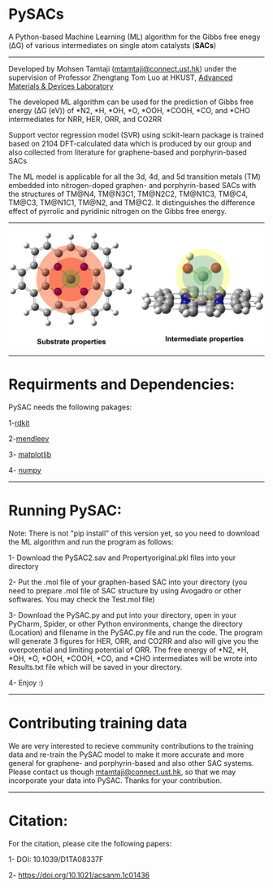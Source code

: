 # PySACs

A Python-based Machine Learning (ML) algorithm for the Gibbs free enegy (ΔG) of various intermediates on single atom catalysts (**SACs**)
************************************************************
Developed by Mohsen Tamtaji (mtamtaji@connect.ust.hk) under the supervision of Professor Zhengtang Tom Luo at HKUST, [Advanced Materials & Devices Laboratory](https://tomluogroup.wixsite.com/nanomaterials)


The developed ML algorithm can be used for the prediction of Gibbs free energy (ΔG (eV)) of *N2, *H, *OH, *O, *OOH, *COOH, *CO, and *CHO intermediates for NRR, HER, ORR, and CO2RR

Support vector regression model (SVR) using scikit-learn package is trained based on 2104 DFT-calculated data which is produced by our group and also collected from literature for graphene-based and porphyrin-based SACs

The ML model is applicable for all the 3d, 4d, and 5d transition metals (TM) embedded into nitrogen-doped graphen- and porphyrin-based SACs with the structures of TM@N4, TM@N3C1, TM@N2C2, TM@N1C3, TM@C4, TM@C3, TM@N1C1, TM@N2, and TM@C2. It distinguishes the difference effect of pyrrolic and pyridinic nitrogen on the Gibbs free energy.

************************************************************

![SAC](https://github.com/MohsenTamtaji/PySAC/blob/09c3272990b3c9772fadb94f36cd25eefc11d0b5/Figure8%20-%20Copy%20(2).png)

************************************************************

# Requirments and Dependencies:

PySAC needs the following pakages:

1-[rdkit](https://www.rdkit.org/docs/Install.html)

2-[mendleev](https://pypi.org/project/mendeleev/)

3- [matplotlib](https://matplotlib.org/stable/users/installing/index.html)

4- [numpy](https://numpy.org/install/)

************************************************************

# Running PySAC:

Note: There is not "pip install" of this version yet, so you need to download the ML algorithm and run the program as follows:

1- Download the PySAC2.sav and Propertyoriginal.pkl files into your directory

2- Put the .mol file of your graphen-based SAC into your directory (you need to prepare .mol file of SAC structure by using Avogadro or other softwares. You may check the Test.mol file)

3- Download the PySAC.py and put into your directory, open in your PyCharm, Spider, or other Python environments, change the directory (Location) and filename in the PySAC.py file and run the code. The program will generate 3 figures for HER, ORR, and CO2RR and also will give you the overpotential and limiting potential of ORR. The free energy of *N2, *H, *OH, *O, *OOH, *COOH, *CO, and *CHO intermediates will be wrote into Results.txt file which will be saved in your directory.

4- Enjoy :)

************************************************************

# Contributing training data
We are very interested to recieve community contributions to the training data and re-train the PySAC model to make it more accurate and more general for graphene- and porphyrin-based and also other SAC systems. Please contact us though mtamtaji@connect.ust.hk, so that we may incorporate your data into PySAC. Thanks for your contribution. 

************************************************************

# Citation:

For the citation, please cite the following papers:

1- DOI: 10.1039/D1TA08337F 

2- https://doi.org/10.1021/acsanm.1c01436
